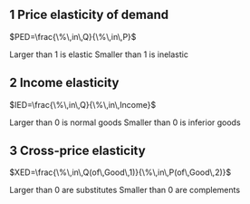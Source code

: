 ## 1 Price elasticity of demand
$PED=\frac{\%\,in\,Q}{\%\,in\,P}$

Larger than 1 is elastic
Smaller than 1 is inelastic

## 2 Income elasticity
$IED=\frac{\%\,in\,Q}{\%\,in\,Income}$

Larger than 0 is normal goods
Smaller than 0 is inferior goods

## 3 Cross-price elasticity
$XED=\frac{\%\,in\,Q(of\,Good\,1)}{\%\,in\,P(of\,Good\,2)}$

Larger than 0 are substitutes
Smaller than 0 are complements